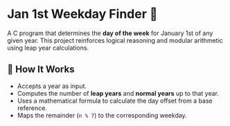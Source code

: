# Jan 1st Weekday Finder 📅

A C program that determines the **day of the week** for January 1st of any given year. This project reinforces logical reasoning and modular arithmetic using leap year calculations.

## 🧮 How It Works

- Accepts a year as input.
- Computes the number of **leap years** and **normal years** up to that year.
- Uses a mathematical formula to calculate the day offset from a base reference.
- Maps the remainder (`n % 7`) to the corresponding weekday.

